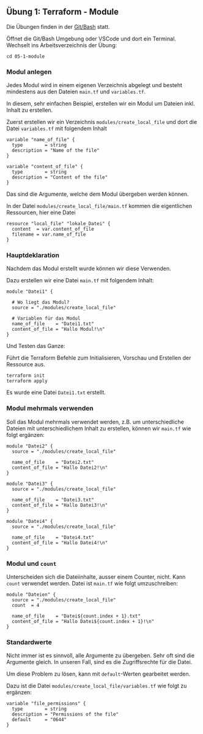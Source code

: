 ## Übung 1: Terraform - Module

Die Übungen finden in der [Git/Bash](https://git-scm.com/downloads) statt. 

Öffnet die Git/Bash Umgebung oder VSCode und dort ein Terminal. Wechselt ins Arbeitsverzeichnis der Übung:

    cd 05-1-module

### Modul anlegen

Jedes Modul wird in einem eigenen Verzeichnis abgelegt und besteht mindestens aus den Dateien `main.tf` und `variables.tf`.

In diesem, sehr einfachen Beispiel, erstellen wir ein Modul um Dateien inkl. Inhalt zu erstellen.

Zuerst erstellen wir ein Verzeichnis `modules/create_local_file` und dort die Datei `variables.tf` mit folgendem Inhalt

    variable "name_of_file" {
      type        = string
      description = "Name of the file"
    }
    
    variable "content_of_file" {
      type        = string
      description = "Content of the file"
    }
   
Das sind die Argumente, welche dem Modul übergeben werden können.

In der Datei `modules/create_local_file/main.tf` kommen die eigentlichen Ressourcen, hier eine Datei

    resource "local_file" "lokale_Datei" {
      content  = var.content_of_file
      filename = var.name_of_file
    }
    
### Hauptdeklaration

Nachdem das Modul erstellt wurde können wir diese Verwenden.

Dazu erstellen wir eine Datei `main.tf` mit folgendem Inhalt:

    module "Datei1" {
    
      # Wo liegt das Modul?
      source = "./modules/create_local_file"
    
      # Variablen für das Modul
      name_of_file    = "Datei1.txt"
      content_of_file = "Hallo Modul!\n"
    } 
    
Und Testen das Ganze:

Führt die Terraform Befehle zum Initialisieren, Vorschau und Erstellen der Ressource aus.

    terraform init
    terraform apply   

Es wurde eine Datei `Datei1.txt` erstellt.

### Modul mehrmals verwenden

Soll das Modul mehrmals verwendet werden, z.B. um unterschiedliche Dateien mit unterschiedlichem Inhalt zu erstellen, können wir `main.tf` wie folgt ergänzen:

    module "Datei2" {
      source = "./modules/create_local_file"
    
      name_of_file    = "Datei2.txt"
      content_of_file = "Hallo Datei2!\n"
    }
    
    module "Datei3" {
      source = "./modules/create_local_file"
    
      name_of_file    = "Datei3.txt"
      content_of_file = "Hallo Datei3!\n"
    }
    
    module "Datei4" {
      source = "./modules/create_local_file"
    
      name_of_file    = "Datei4.txt"
      content_of_file = "Hallo Datei4!\n"
    }
    
### Modul und `count`

Unterscheiden sich die Dateiinhalte, ausser einem Counter, nicht. Kann `count` verwendet werden. Datei ist `main.tf` wie folgt umzuschreiben:

    module "Dateien" {
      source = "./modules/create_local_file"
      count  = 4
    
      name_of_file    = "Datei${count.index + 1}.txt"
      content_of_file = "Hallo Datei${count.index + 1}!\n"
    }
  
### Standardwerte

Nicht immer ist es sinnvoll, alle Argumente zu übergeben. Sehr oft sind die Argumente gleich. In unseren Fall, sind es die Zugriffsrechte für die Datei.

Um diese Problem zu lösen, kann mit `default`-Werten gearbeitet werden.

Dazu ist die Datei  `modules/create_local_file/variables.tf` wie folgt zu ergänzen:

    variable "file_permissions" {
      type        = string
      description = "Permissions of the file"
      default     = "0644"
    }        